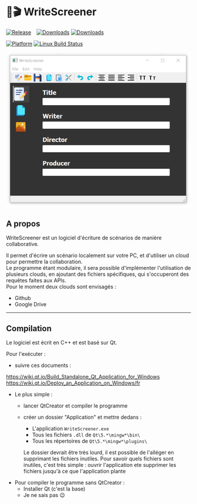 # 📝🎬 WriteScreener

[![Release](https://img.shields.io/github/v/release/AlexisSonolet/WriteScreener?include_prereleases)](https://github.com/AlexisSonolet/WriteScreener/releases/tag/0.1) &ensp; <!--- [![Downloads](https://img.shields.io/github/downloads/AlexisSonolet/WriteScreener/total)](https://shields.io/) &nbsp; -->
[![Downloads](https://img.shields.io/github/issues-raw/AlexisSonolet/WriteScreener)](https://github.com/AlexisSonolet/WriteScreener/issues)
[![Downloads](https://img.shields.io/github/issues-closed-raw/AlexisSonolet/WriteScreener)](https://github.com/AlexisSonolet/WriteScreener/issues?q=is%3Aissue+is%3Aclosed)


[![Platform](https://img.shields.io/badge/platform-Windows_||_Linux-blue.svg)](https://shields.io/) [![Linux Build Status](https://travis-ci.com/AlexisSonolet/WriteScreener.svg?branch=master)](https://travis-ci.com/AlexisSonolet/WriteScreener) &ensp;


<div style="text-align:center"><img src="ressources/images/examples/Capture_3.PNG" /></div>

## A propos

WriteScreener est un logiciel d'écriture de scénarios de manière collaborative.

Il permet d'écrire un scénario localement sur votre PC, et d'utiliser un cloud pour permettre la collaboration.\
Le programme étant modulaire, il sera possible d'implémenter l'utilisation de plusieurs clouds, en ajoutant des fichiers spécifiques, qui s'occuperont des requêtes faites aux APIs.\
Pour le moment deux clouds sont envisagés :
- Github
- Google Drive

___
## Compilation

Le logiciel est écrit en C++ et est basé sur Qt.

Pour l'exécuter :
- suivre ces documents : 

https://wiki.qt.io/Build_Standalone_Qt_Application_for_Windows \
https://wiki.qt.io/Deploy_an_Application_on_Windows/fr
- Le plus simple :
    - lancer QtCreator et compiler le programme
    - créer un dossier "Application" et mettre dedans :
        - L'application `WriteScreener.exe`
        - Tous les fichiers `.dll` de `Qt\5.*\mingw*\bin\`
        - Tous les répertoires de `Qt\5.*\mingw*\plugins\`
        
        Le dossier devrait être très lourd, il est possible de l'alléger en supprimant les fichiers inutiles. Pour savoir quels fichiers sont inutiles, c'est très simple : ouvrir l'application ete supprimer les fichiers jusqu'à ce que l'application plante
- Pour compiler le programme sans QtCreator :
    - Installer Qt (c'est la base)
    - Je ne sais pas 😉
